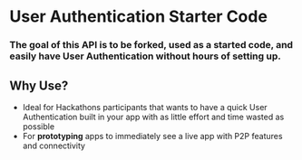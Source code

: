 #  User Authentication Starter Code
### The goal of this API is to be forked, used as a started code, and easily have User Authentication without hours of setting up.

## Why Use?
- Ideal for Hackathons participants that wants to have a quick User Authentication built in your app with as little effort and time wasted as possible
- For **prototyping** apps to immediately see a live app with P2P features and connectivity

